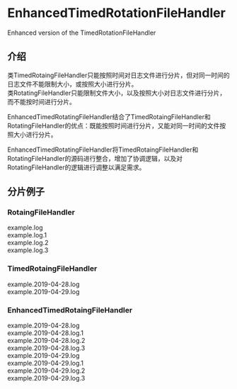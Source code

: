 # EnhancedTimedRotationFileHandler
Enhanced version of the TimedRotationFileHandler

## 介绍
类TimedRotaingFileHandler只能按照时间对日志文件进行分片，但对同一时间的日志文件不能限制大小，或按照大小进行分片。  
类RotatingFileHandler只能限制文件大小，以及按照大小对日志文件进行分片，而不能按时间进行分片。

EnhancedTimedRotatingFileHandler结合了TimedRotaingFileHandler和RotatingFileHandler的优点：既能按照时间进行分片，又能对同一时间的文件按照大小进行分片。

EnhancedTimedRotatingFileHandler将TimedRotaingFileHandler和RotatingFileHandler的源码进行整合，增加了协调逻辑，以及对RotatingFileHandler的逻辑进行调整以满足需求。

## 分片例子
### RotaingFileHandler
example.log<br>
example.log.1<br>
example.log.2<br>
example.log.3<br>

### TimedRotaingFileHandler
example.2019-04-28.log<br>
example.2019-04-29.log<br>

### EnhancedTimedRotaingFileHandler
example.2019-04-28.log<br>
example.2019-04-28.log.1<br>
example.2019-04-28.log.2<br>
example.2019-04-28.log.3<br>
example.2019-04-29.log<br>
example.2019-04-29.log.1<br>
example.2019-04-29.log.2<br>
example.2019-04-29.log.3<br>
